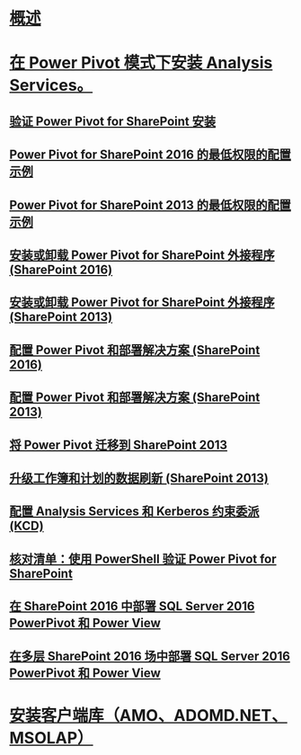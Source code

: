 # [概述](install-analysis-services.md)  
# [在 Power Pivot 模式下安装 Analysis Services。](install-analysis-services-in-power-pivot-mode.md)  
## [验证 Power Pivot for SharePoint 安装](verify-a-power-pivot-for-sharepoint-installation.md)  
## [Power Pivot for SharePoint 2016 的最低权限的配置示例](power-pivot-minimum-privilege-example-sharepoint-2016.md)  
## [Power Pivot for SharePoint 2013 的最低权限的配置示例](power-pivot-minimum-privilege-example-sharepoint-2013.md)  
## [安装或卸载 Power Pivot for SharePoint 外接程序 (SharePoint 2016)](install-or-uninstall-the-power-pivot-for-sharepoint-add-in-sharepoint-2016.md)  
## [安装或卸载 Power Pivot for SharePoint 外接程序 (SharePoint 2013)](install-or-uninstall-the-power-pivot-for-sharepoint-add-in-sharepoint-2013.md)  
## [配置 Power Pivot 和部署解决方案 (SharePoint 2016)](configure-power-pivot-and-deploy-solutions-sharepoint-2016.md)  
## [配置 Power Pivot 和部署解决方案 (SharePoint 2013)](configure-power-pivot-and-deploy-solutions-sharepoint-2013.md)  
## [将 Power Pivot 迁移到 SharePoint 2013](migrate-power-pivot-to-sharepoint-2013.md)  
## [升级工作簿和计划的数据刷新 (SharePoint 2013)](upgrade-workbooks-and-scheduled-data-refresh-sharepoint-2013.md)  
## [配置 Analysis Services 和 Kerberos 约束委派 (KCD)](configure-analysis-services-and-kerberos-constrained-delegation-kcd.md)  
## [核对清单：使用 PowerShell 验证 Power Pivot for SharePoint](checklist-use-powershell-to-verify-power-pivot-for-sharepoint.md)  
## [在 SharePoint 2016 中部署 SQL Server 2016 PowerPivot 和 Power View](deploying-sql-server-2016-powerpivot-and-power-view-in-sharepoint-2016.md)  
## [在多层 SharePoint 2016 场中部署 SQL Server 2016 PowerPivot 和 Power View](deploy-powerpivot-and-power-view-multi-tier-sharepoint-2016-farm.md)  
# [安装客户端库（AMO、ADOMD.NET、MSOLAP）](../data-providers-used-for-analysis-services-connections.md)  

